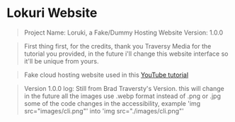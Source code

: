 # Lokuri Website

> Project Name: Loruki, a Fake/Dummy Hosting Website
> Version: 1.0.0

> First thing first, for the credits, thank you Traversy Media for the tutorial you provided, in the future i'll change this website interface so it'll be unique from yours.

> Fake cloud hosting website used in this [YouTube tutorial](https://www.youtube.com/watch?v=p0bGHP-PXD4)

> Version 1.0.0 log:
> Still from Brad Traversty's Version. this will change in the future
> all the images use .webp format instead of .png or .jpg
> some of the code changes in the accessibility, example 'img src="images/cli.png"' into 'img src="./images/cli.png"'


